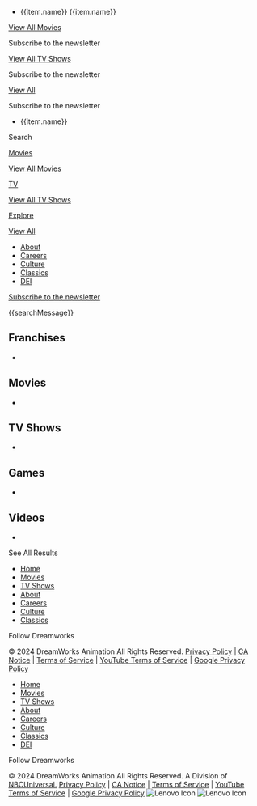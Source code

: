 [](https://www.dreamworks.com/)

* {{item.name}} {{item.name}}

[View All Movies](https://www.dreamworks.com/movies)

Subscribe to the newsletter

[View All TV Shows](https://www.dreamworks.com/shows)

Subscribe to the newsletter

[View All](https://www.dreamworks.com/explore)

Subscribe to the newsletter

* {{item.name}}

[](https://www.dreamworks.com/)

Search 

[Movies](https://www.dreamworks.com/movies)

[View All Movies](https://www.dreamworks.com/movies)

[TV](https://www.dreamworks.com/shows)

[View All TV Shows](https://www.dreamworks.com/shows)

[Explore](https://www.dreamworks.com/explore)

[View All](https://www.dreamworks.com/explore)

* [About](https://www.dreamworks.com/about)
* [Careers](https://www.dreamworks.com/careers)
* [Culture](https://www.dreamworks.com/culture)
* [Classics](https://www.dreamworks.com/classics)
* [DEI](https://www.dreamworks.com/dei)

[Subscribe to the newsletter](#contact)

{{searchMessage}}

Franchises
----------

* 

Movies
------

* 

TV Shows
--------

* 

Games
-----

* 

Videos
------

* 

See All Results

* [Home](https://www.dreamworks.com/)
* [Movies](https://www.dreamworks.com/movies)
* [TV Shows](https://www.dreamworks.com/shows)
* [About](https://www.dreamworks.com/about)
* [Careers](https://www.dreamworks.com/careers)
* [Culture](https://www.dreamworks.com/culture)
* [Classics](https://www.dreamworks.com/classics)

Follow Dreamworks

© 2024 DreamWorks Animation All Rights Reserved. [Privacy Policy](https://www.nbcuniversal.com/privacy/pp-full-children#accordionheader4) | [CA Notice](https://www.nbcuniversal.com/privacy/california-consumer-privacy-act?intake=Dreamworks_Animation) | [Terms of Service](https://www.dreamworks.com/terms-of-use) | [YouTube Terms of Service](https://www.youtube.com/t/terms) | [Google Privacy Policy](https://policies.google.com/privacy?hl=en-US)

[](https://www.dreamworks.com/)

* [Home](https://www.dreamworks.com/)
* [Movies](https://www.dreamworks.com/movies)
* [TV Shows](https://www.dreamworks.com/shows)
* [About](https://www.dreamworks.com/about)
* [Careers](https://www.dreamworks.com/careers)
* [Culture](https://www.dreamworks.com/culture)
* [Classics](https://www.dreamworks.com/classics)
* [DEI](https://www.dreamworks.com/dei)

Follow Dreamworks

© 2024 DreamWorks Animation All Rights Reserved. A Division of [NBCUniversal.](https://www.nbcuniversal.com/) [Privacy Policy](https://www.nbcuniversal.com/privacy/pp-full-children#accordionheader4) | [CA Notice](https://www.nbcuniversal.com/privacy/california-consumer-privacy-act?intake=Dreamworks_Animation) | [Terms of Service](https://www.dreamworks.com/terms-of-use) | [YouTube Terms of Service](https://www.youtube.com/t/terms) | [Google Privacy Policy](https://policies.google.com/privacy?hl=en-US) ![Lenovo Icon](https://www.dreamworks.com/images/footer/netapp-white.jpg) ![Lenovo Icon](https://www.dreamworks.com/images/footer/lenovo-blue.png)
